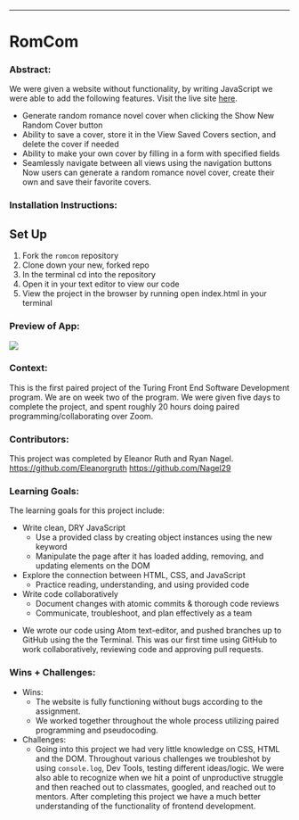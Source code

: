 
______________________________________________________  

# RomCom  

### Abstract:
[//]: <> (Briefly describe what you built and its features. What problem is the app solving? How does this application solve that problem?)
We were given a website without functionality, by writing JavaScript we were able to add the following features. Visit the live site <a href="https://eleanorgruth.github.io/romcom/">here</a>.
- Generate random romance novel cover when clicking the Show New Random Cover button
- Ability to save a cover, store it in the View Saved Covers section, and delete the cover if needed
- Ability to make your own cover by filling in a form with specified fields
- Seamlessly navigate between all views using the navigation buttons
Now users can generate a random romance novel cover, create their own and save their favorite covers.
### Installation Instructions:
[//]: <> (What steps does a person have to take to get your app cloned down and running?)
## Set Up
1. Fork the `romcom` repository
2. Clone down your new, forked repo
3. In the terminal cd into the repository
4. Open it in your text editor to view our code
5. View the project in the browser by running open index.html in your terminal

### Preview of App:
[//]: <> (Provide ONE gif or screenshot of your application - choose the "coolest" piece of functionality to show off.)
![](https://media.giphy.com/media/zUXcr5U967ao2oON7X/giphy.gif)

### Context:
[//]: <> (Give some context for the project here. How long did you have to work on it? How far into the Turing program are you?)
This is the first paired project of the Turing Front End Software Development program. We are on week two of the program. We were given five days to complete the project, and spent roughly 20 hours doing paired programming/collaborating over Zoom.  

### Contributors:
[//]: <> (Who worked on this application? Link to their GitHubs.)
This project was completed by Eleanor Ruth and Ryan Nagel.
https://github.com/Eleanorgruth
https://github.com/Nagel29

### Learning Goals:
[//]: <> (What were the learning goals of this project? What tech did you work with?)
The learning goals for this project include:
* Write clean, DRY JavaScript
  - Use a provided class by creating object instances using the new keyword
  - Manipulate the page after it has loaded adding, removing, and updating elements on the DOM
* Explore the connection between HTML, CSS, and JavaScript
  - Practice reading, understanding, and using provided code
* Write code collaboratively
  - Document changes with atomic commits & thorough code reviews
  - Communicate, troubleshoot, and plan effectively as a team

- We wrote our code using Atom text-editor, and pushed branches up to GitHub using the the Terminal. This was our first time using GitHub to work collaboratively, reviewing code and approving pull requests.

### Wins + Challenges:
[//]: <> (What are 2-3 wins you have from this project? What were some challenges you faced - and how did you get over them?)
* Wins:
  - The website is fully functioning without bugs according to the assignment.
  - We worked together throughout the whole process utilizing paired programming and pseudocoding.
* Challenges:
  - Going into this project we had very little knowledge on CSS, HTML and the DOM. Throughout various challenges we troubleshot by using `console.log`, Dev Tools, testing different ideas/logic. We were also able to recognize when we hit a point of unproductive struggle and then reached out to classmates, googled, and reached out to mentors. After completing this project we have a much better understanding of the functionality of frontend development.
